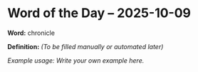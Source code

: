 # Word of the Day – 2025-10-09

**Word:** chronicle

**Definition:** _(To be filled manually or automated later)_

*Example usage:* _Write your own example here._
